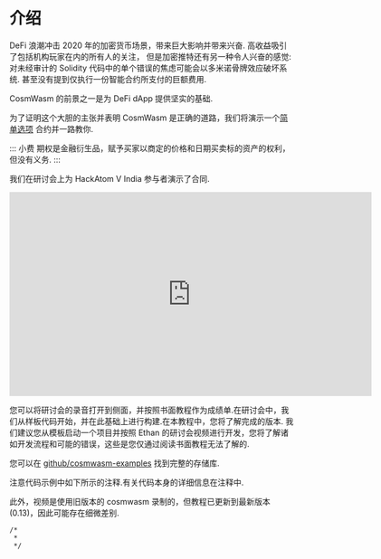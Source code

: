 # 介绍

DeFi 浪潮冲击 2020 年的加密货币场景，带来巨大影响并带来兴奋.
高收益吸引了包括机构玩家在内的所有人的关注，
但是加密推特还有另一种令人兴奋的感觉:
对未经审计的 Solidity 代码中的单个错误的焦虑可能会以多米诺骨牌效应破坏系统.
甚至没有提到仅执行一份智能合约所支付的巨额费用.

CosmWasm 的前景之一是为 DeFi dApp 提供坚实的基础.

为了证明这个大胆的主张并表明 CosmWasm 是正确的道路，我们将演示一个[简单选项](https://en.wikipedia.org/wiki/Option_(finance)) 合约并一路教你.

::: 小费
期权是金融衍生品，赋予买家以商定的价格和日期买卖标的资产的权利，但没有义务.
:::

我们在研讨会上为 HackAtom V India 参与者演示了合同.

<iframe src="https://player.vimeo.com/video/457486858" width="640" height="361" frameborder="0" allow="autoplay; fullscreen" allowfullscreen></iframe>

您可以将研讨会的录音打开到侧面，并按照书面教程作为成绩单.在研讨会中，我们从样板代码开始，并在此基础上进行构建.在本教程中，您将了解完成的版本.
我们建议您从模板启动一个项目并按照 Ethan 的研讨会视频进行开发，您将了解诸如开发流程和可能的错误，这些是您仅通过阅读书面教程无法了解的.

您可以在 [github/cosmwasm-examples](https://github.com/CosmWasm/cosmwasm-examples) 找到完整的存储库.

注意代码示例中如下所示的注释.有关代码本身的详细信息在注释中.

此外，视频是使用旧版本的 cosmwasm 录制的，但教程已更新到最新版本 (0.13)，因此可能存在细微差别.
```
/*
 *
 */
```
